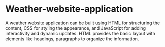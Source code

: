 # Weather-website-application
A weather website application can be built using HTML for structuring the content, CSS for styling the appearance, and JavaScript for adding interactivity and dynamic updates. HTML provides the basic layout with elements like headings, paragraphs  to organize the information.
